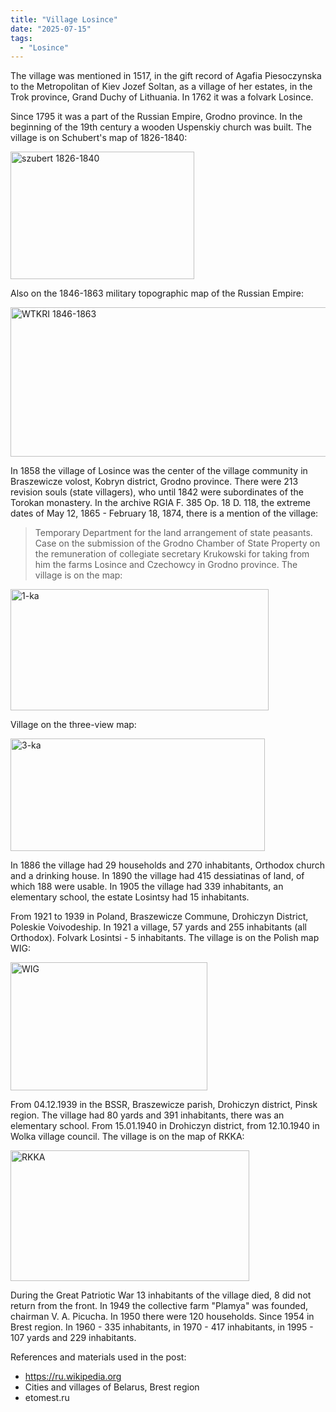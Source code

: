 ```yaml
---
title: "Village Losince"
date: "2025-07-15"
tags: 
  - "Losince"
---
```


The village was mentioned in 1517, in the gift record of Agafia Piesoczynska to the Metropolitan of Kiev Jozef Soltan, as a village of her estates, in the Trok province, Grand Duchy of Lithuania. In 1762 it was a folvark Losince.

Since 1795 it was a part of the Russian Empire, Grodno province. In the beginning of the 19th century a wooden Uspenskiy church was built. The village is on Schubert's map of 1826-1840:

<img width="294" height="204" alt="szubert 1826-1840" src="https://github.com/user-attachments/assets/84350e86-08c3-4845-a2d6-918d1eac8445" />

Also on the 1846-1863 military topographic map of the Russian Empire:

<img width="535" height="239" alt="WTKRI 1846-1863" src="https://github.com/user-attachments/assets/fde90265-e668-40de-8ef1-3c2e1f11566c" />

In 1858 the village of Losince was the center of the village community in Braszewicze volost, Kobryn district, Grodno province. There were 213 revision souls (state villagers), who until 1842 were subordinates of the Torokan monastery. In the archive RGIA F. 385 Op. 18 D. 118, the extreme dates of May 12, 1865 - February 18, 1874, there is a mention of the village:

> Temporary Department for the land arrangement of state peasants. Case on the submission of the Grodno Chamber of State Property on the remuneration of collegiate secretary Krukowski for taking from him the farms Losince and Czechowcy in Grodno province. The village is on the map:

<img width="413" height="194" alt="1-ka" src="https://github.com/user-attachments/assets/1886401b-7a5b-4d3d-b231-ab3046214c62" />

Village on the three-view map:

<img width="407" height="180" alt="3-ka" src="https://github.com/user-attachments/assets/e389b7dd-49b4-4f80-94ea-5afffcb5f143" />

In 1886 the village had 29 households and 270 inhabitants, Orthodox church and a drinking house. In 1890 the village had 415 dessiatinas of land, of which 188 were usable. In 1905 the village had 339 inhabitants, an elementary school, the estate Losintsy had 15 inhabitants.

From 1921 to 1939 in Poland, Braszewicze Commune, Drohiczyn District, Poleskie Voivodeship. In 1921 a village, 57 yards and 255 inhabitants (all Orthodox). Folvark Losintsi - 5 inhabitants. The village is on the Polish map WIG:

<img width="315" height="205" alt="WIG" src="https://github.com/user-attachments/assets/fabd3a1d-5c6d-4c6a-afb2-f775568f82c3" />

From 04.12.1939 in the BSSR, Braszewicze parish, Drohiczyn district, Pinsk region. The village had 80 yards and 391 inhabitants, there was an elementary school. From 15.01.1940 in Drohiczyn district, from 12.10.1940 in Wolka village council. The village is on the map of RKKA:

<img width="382" height="209" alt="RKKA" src="https://github.com/user-attachments/assets/57eaecd0-ec0d-4f3c-a417-6b96f22de32d" />

During the Great Patriotic War 13 inhabitants of the village died, 8 did not return from the front. In 1949 the collective farm "Plamya" was founded, chairman V. A. Picucha. In 1950 there were 120 households. Since 1954 in Brest region. In 1960 - 335 inhabitants, in 1970 - 417 inhabitants, in 1995 - 107 yards and 229 inhabitants.

References and materials used in the post:
- https://ru.wikipedia.org
- Cities and villages of Belarus, Brest region
- etomest.ru

